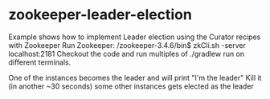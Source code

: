 zookeeper-leader-election
=========================

Example shows how to implement Leader election using the Curator recipes with Zookeeper
Run Zookeeper: /zookeeper-3.4.6/bin$ zkCli.sh -server localhost:2181 
Checkout the code and run multiples of ./gradlew run on different terminals.

One of the instances becomes the leader and will print "I'm the leader" 
Kill it (in another ~30 seconds) some other instances gets elected as the leader
